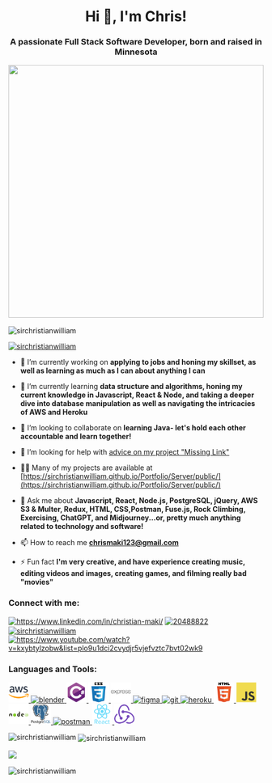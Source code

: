 <h1 align="center">Hi 👋, I'm Chris!</h1>
<h3 align="center">A passionate Full Stack Software Developer, born and raised in Minnesota</h3>
<p> <img src="https://cdn.discordapp.com/attachments/1008571069797507102/1065065679134408755/MelatoninSurvivor_Cool_tech_background_image_for_programmingcod_c703ea83-f5c2-4b64-8ef2-5d4606f4c32d.png" width="100%" height="500px"/> </p>
<p align="left"> <img src="https://komarev.com/ghpvc/?username=sirchristianwilliam&label=Profile%20views&color=0e75b6&style=flat" alt="sirchristianwilliam" /> </p>
<p align="left"> <a href="https://github.com/ryo-ma/github-profile-trophy"><img src="https://github-profile-trophy.vercel.app/?username=sirchristianwilliam" alt="sirchristianwilliam" /></a> </p>

- 🔭 I’m currently working on **applying to jobs and honing my skillset, as well as learning as much as I can about anything I can**

- 🌱 I’m currently learning **data structure and algorithms, honing my current knowledge in Javascript, React & Node, and taking a deeper dive into database manipulation as well as navigating the intricacies of AWS and Heroku**

- 👯 I’m looking to collaborate on **learning Java- let's hold each other accountable and learn together!**

- 🤝 I’m looking for help with [advice on my project "Missing Link"](https://missinglinksolo.herokuapp.com/#/home)

- 👨‍💻 Many of my projects are available at [https://sirchristianwilliam.github.io/Portfolio/Server/public/](https://sirchristianwilliam.github.io/Portfolio/Server/public/)

- 💬 Ask me about **Javascript, React, Node.js, PostgreSQL, jQuery, AWS S3 & Multer, Redux, HTML, CSS,Postman, Fuse.js, Rock Climbing, Exercising, ChatGPT, and Midjourney...or, pretty much anything related to technology and software!**

- 📫 How to reach me **chrismaki123@gmail.com**

<!-- - 📄 Know about my experiences [chrome-extension://efaidnbmnnnibpcajpcglclefindmkaj/https://sirchristianwilliam.github.io/Portfolio/Server/public/images/Christian%20Maki%20Resume.pdf](chrome-extension://efaidnbmnnnibpcajpcglclefindmkaj/https://sirchristianwilliam.github.io/Portfolio/Server/public/images/Christian%20Maki%20Resume.pdf) -->

- ⚡ Fun fact **I'm very creative, and have experience creating music, editing videos and images, creating games, and filming really bad "movies"**

<h3 align="left">Connect with me:</h3>
<p align="left">
<a href="https://linkedin.com/in/https://www.linkedin.com/in/christian-maki/" target="blank"><img align="center" src="https://raw.githubusercontent.com/rahuldkjain/github-profile-readme-generator/master/src/images/icons/Social/linked-in-alt.svg" alt="https://www.linkedin.com/in/christian-maki/" height="30" width="40" /></a>
<a href="https://stackoverflow.com/users/20488822" target="blank"><img align="center" src="https://raw.githubusercontent.com/rahuldkjain/github-profile-readme-generator/master/src/images/icons/Social/stack-overflow.svg" alt="20488822" height="30" width="40" /></a>
<a href="https://kaggle.com/sirchristianwilliam" target="blank"><img align="center" src="https://raw.githubusercontent.com/rahuldkjain/github-profile-readme-generator/master/src/images/icons/Social/kaggle.svg" alt="sirchristianwilliam" height="30" width="40" /></a>
<a href="https://www.youtube.com/c/https://www.youtube.com/watch?v=kxybtylzobw&list=plo9u1dci2cvydjr5vjefvztc7bvt02wk9" target="blank"><img align="center" src="https://raw.githubusercontent.com/rahuldkjain/github-profile-readme-generator/master/src/images/icons/Social/youtube.svg" alt="https://www.youtube.com/watch?v=kxybtylzobw&list=plo9u1dci2cvydjr5vjefvztc7bvt02wk9" height="30" width="40" /></a>
</p>

<h3 align="left">Languages and Tools:</h3>
<p align="left"> <a href="https://aws.amazon.com" target="_blank" rel="noreferrer"> <img src="https://raw.githubusercontent.com/devicons/devicon/master/icons/amazonwebservices/amazonwebservices-original-wordmark.svg" alt="aws" width="40" height="40"/> </a> <a href="https://www.blender.org/" target="_blank" rel="noreferrer"> <img src="https://download.blender.org/branding/community/blender_community_badge_white.svg" alt="blender" width="40" height="40"/> </a> <a href="https://www.w3schools.com/cs/" target="_blank" rel="noreferrer"> <img src="https://raw.githubusercontent.com/devicons/devicon/master/icons/csharp/csharp-original.svg" alt="csharp" width="40" height="40"/> </a> <a href="https://www.w3schools.com/css/" target="_blank" rel="noreferrer"> <img src="https://raw.githubusercontent.com/devicons/devicon/master/icons/css3/css3-original-wordmark.svg" alt="css3" width="40" height="40"/> </a> <a href="https://expressjs.com" target="_blank" rel="noreferrer"> <img src="https://raw.githubusercontent.com/devicons/devicon/master/icons/express/express-original-wordmark.svg" alt="express" width="40" height="40"/> </a> <a href="https://www.figma.com/" target="_blank" rel="noreferrer"> <img src="https://www.vectorlogo.zone/logos/figma/figma-icon.svg" alt="figma" width="40" height="40"/> </a> <a href="https://git-scm.com/" target="_blank" rel="noreferrer"> <img src="https://www.vectorlogo.zone/logos/git-scm/git-scm-icon.svg" alt="git" width="40" height="40"/> </a> <a href="https://heroku.com" target="_blank" rel="noreferrer"> <img src="https://www.vectorlogo.zone/logos/heroku/heroku-icon.svg" alt="heroku" width="40" height="40"/> </a> <a href="https://www.w3.org/html/" target="_blank" rel="noreferrer"> <img src="https://raw.githubusercontent.com/devicons/devicon/master/icons/html5/html5-original-wordmark.svg" alt="html5" width="40" height="40"/> </a> <a href="https://developer.mozilla.org/en-US/docs/Web/JavaScript" target="_blank" rel="noreferrer"> <img src="https://raw.githubusercontent.com/devicons/devicon/master/icons/javascript/javascript-original.svg" alt="javascript" width="40" height="40"/> </a> <a href="https://nodejs.org" target="_blank" rel="noreferrer"> <img src="https://raw.githubusercontent.com/devicons/devicon/master/icons/nodejs/nodejs-original-wordmark.svg" alt="nodejs" width="40" height="40"/> </a> <a href="https://www.postgresql.org" target="_blank" rel="noreferrer"> <img src="https://raw.githubusercontent.com/devicons/devicon/master/icons/postgresql/postgresql-original-wordmark.svg" alt="postgresql" width="40" height="40"/> </a> <a href="https://postman.com" target="_blank" rel="noreferrer"> <img src="https://www.vectorlogo.zone/logos/getpostman/getpostman-icon.svg" alt="postman" width="40" height="40"/> </a> <a href="https://reactjs.org/" target="_blank" rel="noreferrer"> <img src="https://raw.githubusercontent.com/devicons/devicon/master/icons/react/react-original-wordmark.svg" alt="react" width="40" height="40"/> </a> <a href="https://redux.js.org" target="_blank" rel="noreferrer"> <img src="https://raw.githubusercontent.com/devicons/devicon/master/icons/redux/redux-original.svg" alt="redux" width="40" height="40"/> </a> </p>

<p><img align="left" src="https://github-readme-stats.vercel.app/api/top-langs?username=sirchristianwilliam&show_icons=true&locale=en&layout=compact" alt="sirchristianwilliam" /></p>

<p>&nbsp;<img align="center" src="https://github-readme-stats.vercel.app/api?username=sirchristianwilliam&show_icons=true&locale=en" alt="sirchristianwilliam" /></p>

 <a href=""> <img align="center" src="https://github-readme-stats-sigma-five.vercel.app/api/top-langs/?username=SirChristianWilliam&theme=react&line_height=40&hide=css"/> </a>
 
   
 
<p><img align="center" src="https://github-readme-streak-stats.herokuapp.com/?user=sirchristianwilliam&" alt="sirchristianwilliam" /></p>
